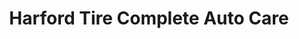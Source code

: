 ---
title: "Harford Tire Complete Auto Care"
url: /street/harford-tire-complete-auto-care/
shop: Autowerkstatt
---